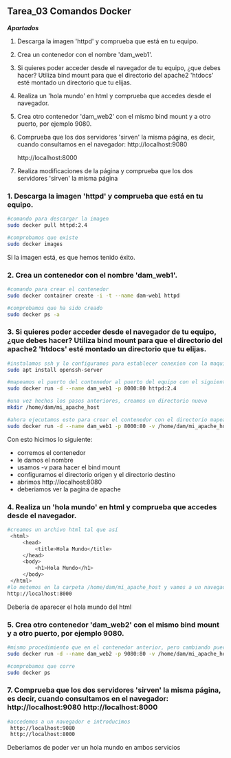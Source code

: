 ## Tarea_03 Comandos Docker

***Apartados***
1. Descarga la imagen 'httpd' y comprueba que está en tu equipo.
2. Crea un contenedor con el nombre 'dam_web1'.
3. Si quieres poder acceder desde el navegador de tu equipo, ¿que debes hacer?
   Utiliza bind mount para que el directorio del apache2 'htdocs' esté montado un directorio que tu elijas.
4. Realiza un 'hola mundo' en html y comprueba que accedes desde el navegador.
5. Crea otro contenedor 'dam_web2' con el mismo bind mount y a otro puerto, por ejemplo 9080.
6. Comprueba que los dos servidores 'sirven' la misma página, es decir, cuando consultamos en el navegador:
   http://localhost:9080

   http://localhost:8000
7. Realiza modificaciones de la página y comprueba que los dos servidores 'sirven' la misma página



### 1. Descarga la imagen 'httpd' y comprueba que está en tu equipo.
```bash
#comando para descargar la imagen
sudo docker pull httpd:2.4

#comprobamos que existe
sudo docker images
```
Si la imagen está, es que hemos tenido éxito.

### 2. Crea un contenedor con el nombre 'dam_web1'.
```bash
#comando para crear el contenedor
sudo docker container create -i -t --name dam-web1 httpd

#comprobamos que ha sido creado
sudo docker ps -a
```

### 3. Si quieres poder acceder desde el navegador de tu equipo, ¿que debes hacer? Utiliza bind mount para que el directorio del apache2 'htdocs' esté montado un directorio que tu elijas.

```bash
#instalamos ssh y lo configuramos para establecer conexion con la maquina anfitriona
sudo apt install openssh-server

#mapeamos el puerto del contenedor al puerto del equipo con el siguiente comando
sudo docker run -d --name dam_web1 -p 8000:80 httpd:2.4

#una vez hechos los pasos anteriores, creamos un directorio nuevo
mkdir /home/dam/mi_apache_host

#ahora ejecutamos esto para crear el contenedor con el directorio mapeado
sudo docker run -d --name dam_web1 -p 8000:80 -v /home/dam/mi_apache_host:/usr/local/apache2/htdocs httpd:2.4
```
Con esto hicimos lo siguiente:
- corremos el contenedor
- le damos el nombre
- usamos -v para hacer el bind mount
- configuramos el directorio origen y el directorio destino
- abrimos http://localhost:8080
- deberiamos ver la pagina de apache

### 4. Realiza un 'hola mundo' en html y comprueba que accedes desde el navegador.
```bash
#creamos un archivo html tal que así
 <html>
     <head>
         <title>Hola Mundo</title>
     </head>
     <body>
         <h1>Hola Mundo</h1>
     </body>
 </html>
#lo metemos en la carpeta /home/dam/mi_apache_host y vamos a un navegador.
http://localhost:8000 
```
Debería de aparecer el hola mundo del html

### 5. Crea otro contenedor 'dam_web2' con el mismo bind mount y a otro puerto, por ejemplo 9080.
```bash
#mismo procedimiento que en el contenedor anterior, pero cambiando puertos
sudo docker run -d --name dam_web2 -p 9080:80 -v /home/dam/mi_apache_host:/usr/local/apache2/htdocs httpd:2.4

#comprobamos que corre
sudo docker ps
```

### 7. Comprueba que los dos servidores 'sirven' la misma página, es decir, cuando consultamos en el navegador: http://localhost:9080 http://localhost:8000
```bash
#accedemos a un navegador e introducimos
 http://localhost:9080 
 http://localhost:8000
```
Deberíamos de poder ver un hola mundo en ambos servicios